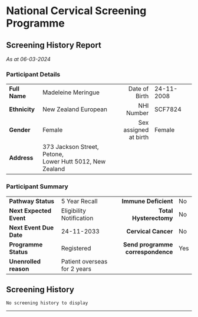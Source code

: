 
<!-- <img src="../images/NCSPbadge.svg" width="40%"/> --> 

# National Cervical Screening Programme
## Screening History Report
*As at 06-03-2024*

### Participant Details

| | | | |
|:---------------------------|:-----------------------|----:|:----|
| **Full Name**              | Madeleine Meringue   | Date of Birth   | 24-11-2008 |
| **Ethnicity**              | New Zealand European | NHI Number      | SCF7824 |
| **Gender**                 | Female               | Sex assigned<br>at birth   | Female |
| **Address**                | 373 Jackson Street, Petone,<br>Lower Hutt 5012, New Zealand  | | |

### Participant Summary

| | | | |
|:-------------------------|:------------------------------|-------------------------------:|:----|
| **Pathway Status**       | 5 Year Recall                 | **Immune Deficient**           | No  |
| **Next Expected Event**  | Eligibility Notification      | **Total Hysterectomy**         | No  |
| **Next Event Due Date**  | 24-11-2033                    | **Cervical Cancer**            | No  |
| **Programme Status**     | Registered                    | **Send programme**<br>**correspondence** | Yes |
| **Unenrolled reason**    | Patient overseas for 2 years  | | |


## Screening History

`No screening history to display`

---
